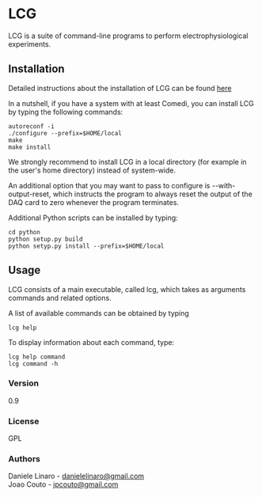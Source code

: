 # LCG
LCG is a suite of command-line programs to perform electrophysiological experiments.

## Installation
Detailed instructions about the installation of LCG can be found
[here](http://danielelinaro.github.io/dynclamp/installation.html)

In a nutshell, if you have a system with at least Comedi, you can
install LCG by typing the following commands:
```
autoreconf -i
./configure --prefix=$HOME/local
make
make install
```
We strongly recommend to install LCG in a local directory (for example in the user's
home directory) instead of system-wide.

An additional option that you may want to pass to configure is --with-output-reset,
which instructs the program to always reset the output of the DAQ card to zero whenever
the program terminates.

Additional Python scripts can be installed by typing:
```
cd python
python setup.py build
python setyp.py install --prefix=$HOME/local
```

## Usage
LCG consists of a main executable, called lcg, which takes as arguments
commands and related options.

A list of available commands can be obtained by typing
```
lcg help
```

To display information about each command, type:
```
lcg help command
lcg command -h
```

### Version
0.9

### License
GPL

### Authors
Daniele Linaro - danielelinaro@gmail.com   
Joao Couto - jpcouto@gmail.com

